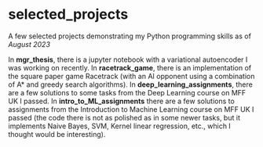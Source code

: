 # selected_projects
A few selected projects demonstrating my Python programming skills as of _August 2023_

In **mgr_thesis**, there is a jupyter notebook with a variational autoencoder I was working on recently. 
In **racetrack_game**, there is an implementation of the square paper game Racetrack (with an AI opponent using a combination of A* and greedy search algorithms). 
In **deep_learning_assignments**, there are a few solutions to some tasks from the Deep Learning course on MFF UK I passed. 
In **intro_to_ML_assignments** there are a few solutions to assignments from the Introduction to Machine Learning course on MFF UK I passed (the code there is not as polished as in some newer tasks, but it implements Naive Bayes, SVM, Kernel linear regression, etc., which I thought would be interesting). 
